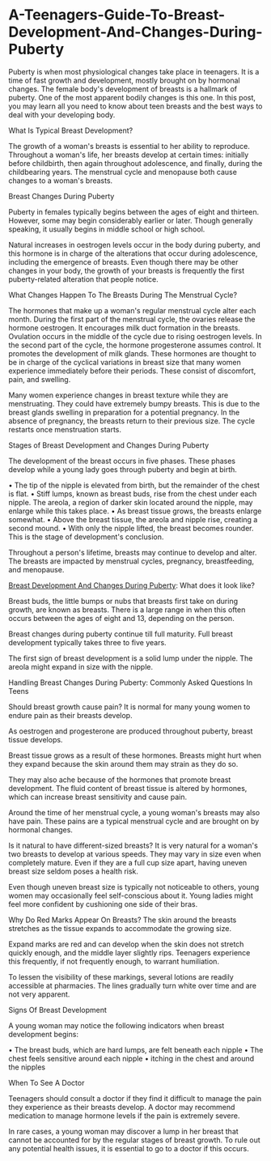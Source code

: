 # A-Teenagers-Guide-To-Breast-Development-And-Changes-During-Puberty
Puberty is when most physiological changes take place in teenagers. It is a time of fast growth and development, mostly brought on by hormonal changes. The female body's development of breasts is a hallmark of puberty. One of the most apparent bodily changes is this one. In this post, you may learn all you need to know about teen breasts and the best ways to deal with your developing body.

What Is Typical Breast Development?

The growth of a woman's breasts is essential to her ability to reproduce. Throughout a woman's life, her breasts develop at certain times: initially before childbirth, then again throughout adolescence, and finally, during the childbearing years. The menstrual cycle and menopause both cause changes to a woman's breasts.

Breast Changes During Puberty

Puberty in females typically begins between the ages of eight and thirteen. However, some may begin considerably earlier or later. Though generally speaking, it usually begins in middle school or high school.

Natural increases in oestrogen levels occur in the body during puberty, and this hormone is in charge of the alterations that occur during adolescence, including the emergence of breasts. Even though there may be other changes in your body, the growth of your breasts is frequently the first puberty-related alteration that people notice.

What Changes Happen To The Breasts During The Menstrual Cycle?

The hormones that make up a woman's regular menstrual cycle alter each month. During the first part of the menstrual cycle, the ovaries release the hormone oestrogen. It encourages milk duct formation in the breasts. Ovulation occurs in the middle of the cycle due to rising oestrogen levels. In the second part of the cycle, the hormone progesterone assumes control. It promotes the development of milk glands. These hormones are thought to be in charge of the cyclical variations in breast size that many women experience immediately before their periods. These consist of discomfort, pain, and swelling.

Many women experience changes in breast texture while they are menstruating. They could have extremely bumpy breasts. This is due to the breast glands swelling in preparation for a potential pregnancy. In the absence of pregnancy, the breasts return to their previous size. The cycle restarts once menstruation starts.

Stages of Breast Development and Changes During Puberty

The development of the breast occurs in five phases. These phases develop while a young lady goes through puberty and begin at birth.

•	The tip of the nipple is elevated from birth, but the remainder of the chest is flat.
•	Stiff lumps, known as breast buds, rise from the chest under each nipple. The areola, a region of darker skin located around the nipple, may enlarge while this takes place.
•	As breast tissue grows, the breasts enlarge somewhat.
•	Above the breast tissue, the areola and nipple rise, creating a second mound.
•	With only the nipple lifted, the breast becomes rounder. This is the stage of development's conclusion.

Throughout a person's lifetime, breasts may continue to develop and alter. The breasts are impacted by menstrual cycles, pregnancy, breastfeeding, and menopause.

<a href="https://tooshytoask.org/discover/your-body/breast-size/">Breast Development And Changes During Puberty</a>: What does it look like?

Breast buds, the little bumps or nubs that breasts first take on during growth, are known as breasts. There is a large range in when this often occurs between the ages of eight and 13, depending on the person. 

Breast changes during puberty continue till full maturity. Full breast development typically takes three to five years.

The first sign of breast development is a solid lump under the nipple. The areola might expand in size with the nipple.

Handling Breast Changes During Puberty: Commonly Asked Questions In Teens

Should breast growth cause pain?
It is normal for many young women to endure pain as their breasts develop.

As oestrogen and progesterone are produced throughout puberty, breast tissue develops.

Breast tissue grows as a result of these hormones. Breasts might hurt when they expand because the skin around them may strain as they do so.

They may also ache because of the hormones that promote breast development. The fluid content of breast tissue is altered by hormones, which can increase breast sensitivity and cause pain.

Around the time of her menstrual cycle, a young woman's breasts may also have pain. These pains are a typical menstrual cycle and are brought on by hormonal changes.

Is it natural to have different-sized breasts?
It is very natural for a woman's two breasts to develop at various speeds. They may vary in size even when completely mature. Even if they are a full cup size apart, having uneven breast size seldom poses a health risk.

Even though uneven breast size is typically not noticeable to others, young women may occasionally feel self-conscious about it. Young ladies might feel more confident by cushioning one side of their bras.

Why Do Red Marks Appear On Breasts?
The skin around the breasts stretches as the tissue expands to accommodate the growing size.

Expand marks are red and can develop when the skin does not stretch quickly enough, and the middle layer slightly rips. Teenagers experience this frequently, if not frequently enough, to warrant humiliation.

To lessen the visibility of these markings, several lotions are readily accessible at pharmacies. The lines gradually turn white over time and are not very apparent.

Signs Of Breast Development

A young woman may notice the following indicators when breast development begins:

•	The breast buds, which are hard lumps, are felt beneath each nipple
•	The chest feels sensitive around each nipple
•	itching in the chest and around the nipples

When To See A Doctor

Teenagers should consult a doctor if they find it difficult to manage the pain they experience as their breasts develop. A doctor may recommend medication to manage hormone levels if the pain is extremely severe.

In rare cases, a young woman may discover a lump in her breast that cannot be accounted for by the regular stages of breast growth. To rule out any potential health issues, it is essential to go to a doctor if this occurs.
